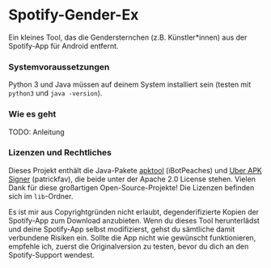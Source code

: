 # Spotify-Gender-Ex
Ein kleines Tool, das die Gendersternchen (z.B. Künstler*innen) aus der Spotify-App für Android entfernt.

### Systemvoraussetzungen
Python 3 und Java müssen auf deinem System installiert sein (testen mit `python3` und `java -version`).

### Wie es geht
TODO: Anleitung

### Lizenzen und Rechtliches
Dieses Projekt enthält die Java-Pakete [apktool](https://bitbucket.org/iBotPeaches/apktool/src/master/) (iBotPeaches)
und [Uber APK Signer](https://github.com/patrickfav/uber-apk-signer) (patrickfav), die beide unter der
Apache 2.0 License stehen.
Vielen Dank für diese großartigen Open-Source-Projekte!
Die Lizenzen befinden sich im `lib`-Ordner.

Es ist mir aus Copyrightgründen nicht erlaubt, degenderifizierte Kopien der Spotify-App zum
Download anzubieten. Wenn du dieses Tool herunterlädst und deine Spotify-App selbst modifizierst, 
gehst du sämtliche damit verbundene Risiken ein. Sollte die App nicht wie gewünscht funktionieren,
empfehle ich, zuerst die Originalversion zu testen, bevor du dich an den Spotify-Support wendest.
